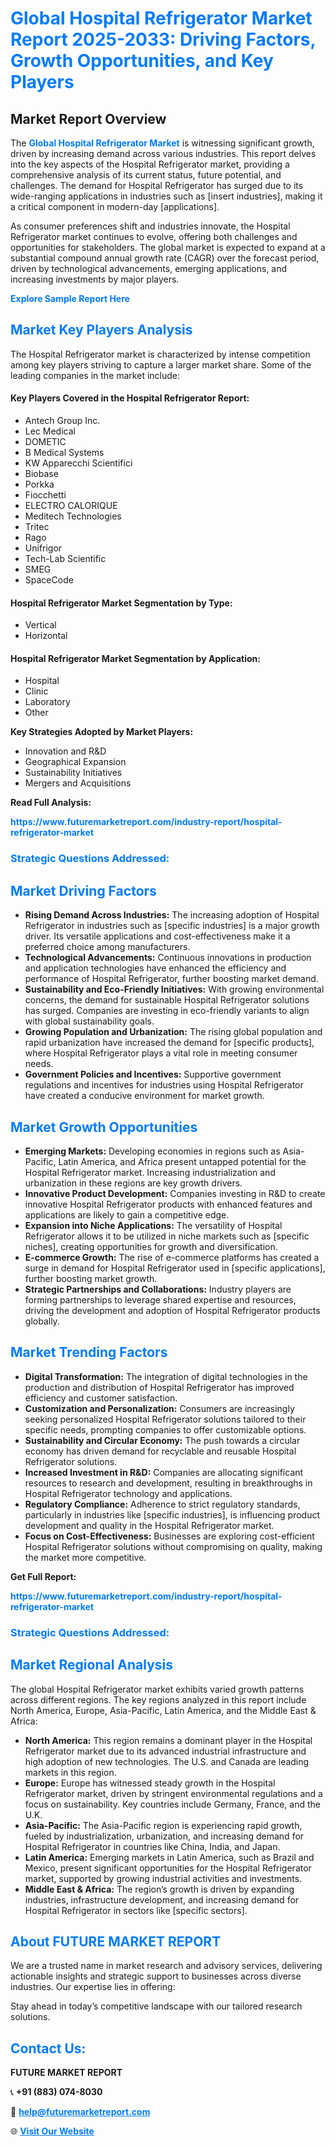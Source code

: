 <h1 style="color: #007BFF;">Global Hospital Refrigerator Market Report 2025-2033: Driving Factors, Growth Opportunities, and Key Players</h1>

<section id="overview">
<h2>Market Report Overview</h2>
<p>The <a href="https://www.futuremarketreport.com/industry-report/hospital-refrigerator-market" style="color: #007BFF; text-decoration: none;"><strong>Global Hospital Refrigerator Market</strong></a> is witnessing significant growth, driven by increasing demand across various industries. This report delves into the key aspects of the Hospital Refrigerator market, providing a comprehensive analysis of its current status, future potential, and challenges. The demand for Hospital Refrigerator has surged due to its wide-ranging applications in industries such as [insert industries], making it a critical component in modern-day [applications].</p>
<p>As consumer preferences shift and industries innovate, the Hospital Refrigerator market continues to evolve, offering both challenges and opportunities for stakeholders. The global market is expected to expand at a substantial compound annual growth rate (CAGR) over the forecast period, driven by technological advancements, emerging applications, and increasing investments by major players.</p>
</section>

<section id="overview">
<p><a href="https://www.futuremarketreport.com/request-sample/reportId=77538" style="color: #007BFF; text-decoration: none;"><strong>Explore Sample Report Here</strong></a></p>
</section>

<section id="key-players">
<h2 style="color: #007BFF;">Market Key Players Analysis</h2>
<p>The Hospital Refrigerator market is characterized by intense competition among key players striving to capture a larger market share. Some of the leading companies in the market include:</p>
<h4>Key Players Covered in the Hospital Refrigerator Report:</h4>
<ul><li>Antech Group Inc.</li><li>Lec Medical</li><li>DOMETIC</li><li>B Medical Systems</li><li>KW Apparecchi Scientifici</li><li>Biobase</li><li>Porkka</li><li>Fiocchetti</li><li>ELECTRO CALORIQUE</li><li>Meditech Technologies</li><li>Tritec</li><li>Rago</li><li>Unifrigor</li><li>Tech-Lab Scientific</li><li>SMEG</li><li>SpaceCode</li></ul>
<h4>Hospital Refrigerator Market Segmentation by Type:</h4>
<ul><li>Vertical</li><li>Horizontal</li></ul>

<h4>Hospital Refrigerator Market Segmentation by Application:</h4>
<ul><li>Hospital</li><li>Clinic</li><li>Laboratory</li><li>Other</li></ul>
<p><strong>Key Strategies Adopted by Market Players:</strong></p>
<ul>
<li>Innovation and R&D</li>
<li>Geographical Expansion</li>
<li>Sustainability Initiatives</li>
<li>Mergers and Acquisitions</li>
</ul>
</section>

<section>
<p><strong>Read Full Analysis: </strong></p><a href="https://www.futuremarketreport.com/industry-report/hospital-refrigerator-market" style="color: #007BFF; text-decoration: none;"><strong>https://www.futuremarketreport.com/industry-report/hospital-refrigerator-market</strong></a>
<h3 style="color: #007BFF;">Strategic Questions Addressed:</h3>
</section>

<section id="driving-factors">
<h2 style="color: #007BFF;">Market Driving Factors</h2>
<ul>
<li><strong>Rising Demand Across Industries:</strong> The increasing adoption of Hospital Refrigerator in industries such as [specific industries] is a major growth driver. Its versatile applications and cost-effectiveness make it a preferred choice among manufacturers.</li>
<li><strong>Technological Advancements:</strong> Continuous innovations in production and application technologies have enhanced the efficiency and performance of Hospital Refrigerator, further boosting market demand.</li>
<li><strong>Sustainability and Eco-Friendly Initiatives:</strong> With growing environmental concerns, the demand for sustainable Hospital Refrigerator solutions has surged. Companies are investing in eco-friendly variants to align with global sustainability goals.</li>
<li><strong>Growing Population and Urbanization:</strong> The rising global population and rapid urbanization have increased the demand for [specific products], where Hospital Refrigerator plays a vital role in meeting consumer needs.</li>
<li><strong>Government Policies and Incentives:</strong> Supportive government regulations and incentives for industries using Hospital Refrigerator have created a conducive environment for market growth.</li>
</ul>
</section>

<section id="growth-opportunities">
<h2 style="color: #007BFF;">Market Growth Opportunities</h2>
<ul>
<li><strong>Emerging Markets:</strong> Developing economies in regions such as Asia-Pacific, Latin America, and Africa present untapped potential for the Hospital Refrigerator market. Increasing industrialization and urbanization in these regions are key growth drivers.</li>
<li><strong>Innovative Product Development:</strong> Companies investing in R&D to create innovative Hospital Refrigerator products with enhanced features and applications are likely to gain a competitive edge.</li>
<li><strong>Expansion into Niche Applications:</strong> The versatility of Hospital Refrigerator allows it to be utilized in niche markets such as [specific niches], creating opportunities for growth and diversification.</li>
<li><strong>E-commerce Growth:</strong> The rise of e-commerce platforms has created a surge in demand for Hospital Refrigerator used in [specific applications], further boosting market growth.</li>
<li><strong>Strategic Partnerships and Collaborations:</strong> Industry players are forming partnerships to leverage shared expertise and resources, driving the development and adoption of Hospital Refrigerator products globally.</li>
</ul>
</section>

<section id="trending-factors">
<h2 style="color: #007BFF;">Market Trending Factors</h2>
<ul>
<li><strong>Digital Transformation:</strong> The integration of digital technologies in the production and distribution of Hospital Refrigerator has improved efficiency and customer satisfaction.</li>
<li><strong>Customization and Personalization:</strong> Consumers are increasingly seeking personalized Hospital Refrigerator solutions tailored to their specific needs, prompting companies to offer customizable options.</li>
<li><strong>Sustainability and Circular Economy:</strong> The push towards a circular economy has driven demand for recyclable and reusable Hospital Refrigerator solutions.</li>
<li><strong>Increased Investment in R&D:</strong> Companies are allocating significant resources to research and development, resulting in breakthroughs in Hospital Refrigerator technology and applications.</li>
<li><strong>Regulatory Compliance:</strong> Adherence to strict regulatory standards, particularly in industries like [specific industries], is influencing product development and quality in the Hospital Refrigerator market.</li>
<li><strong>Focus on Cost-Effectiveness:</strong> Businesses are exploring cost-efficient Hospital Refrigerator solutions without compromising on quality, making the market more competitive.</li>
</ul>
</section>

<section>
<p><strong>Get Full Report: </strong></p><a href="https://www.futuremarketreport.com/industry-report/hospital-refrigerator-market" style="color: #007BFF; text-decoration: none;"><strong>https://www.futuremarketreport.com/industry-report/hospital-refrigerator-market</strong></a>
<h3 style="color: #007BFF;">Strategic Questions Addressed:</h3>
</section>


<section id="regional-analysis">
<h2 style="color: #007BFF;">Market Regional Analysis</h2>
<p>The global Hospital Refrigerator market exhibits varied growth patterns across different regions. The key regions analyzed in this report include North America, Europe, Asia-Pacific, Latin America, and the Middle East & Africa:</p>
<ul>
<li><strong>North America:</strong> This region remains a dominant player in the Hospital Refrigerator market due to its advanced industrial infrastructure and high adoption of new technologies. The U.S. and Canada are leading markets in this region.</li>
<li><strong>Europe:</strong> Europe has witnessed steady growth in the Hospital Refrigerator market, driven by stringent environmental regulations and a focus on sustainability. Key countries include Germany, France, and the U.K.</li>
<li><strong>Asia-Pacific:</strong> The Asia-Pacific region is experiencing rapid growth, fueled by industrialization, urbanization, and increasing demand for Hospital Refrigerator in countries like China, India, and Japan.</li>
<li><strong>Latin America:</strong> Emerging markets in Latin America, such as Brazil and Mexico, present significant opportunities for the Hospital Refrigerator market, supported by growing industrial activities and investments.</li>
<li><strong>Middle East & Africa:</strong> The region’s growth is driven by expanding industries, infrastructure development, and increasing demand for Hospital Refrigerator in sectors like [specific sectors].</li>
</ul>
</section>

<footer>
<h2 style="color: #007BFF;">About FUTURE MARKET REPORT</h2>
<p>We are a trusted name in market research and advisory services, delivering actionable insights and strategic support to businesses across diverse industries. Our expertise lies in offering:</p>

<p>Stay ahead in today’s competitive landscape with our tailored research solutions.</p>

<h2 style="color: #007BFF;">Contact Us:</h2>
<p><strong>FUTURE MARKET REPORT</strong></p>
<p>📞 <strong>+91 (883) 074-8030</strong></p>
<p>📧 <strong><a href="mailto:help@futuremarketreport.com" style="color: #007BFF;">help@futuremarketreport.com</a></strong></p>
<p>🌐 <strong><a href="https://www.futuremarketreport.com/" style="color: #007BFF;">Visit Our Website</a></strong></p>
</footer>